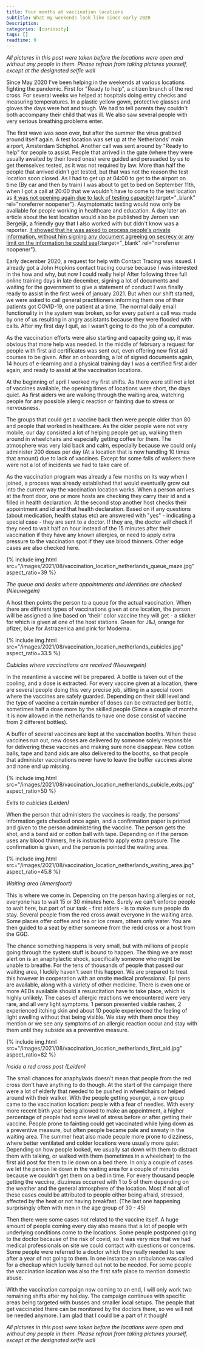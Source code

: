 ```yaml
---
title: Four months at vaccination locations
subtitle: What my weekends look like since early 2020
Description:
categories: [curiosity]
tags: []
readtime: 9
---
```


_All pictures in this post were taken before the locations were open and without any people in them. Please refrain from taking pictures yourself, except at the designated selfie wall_

Since May 2020 I've been helping in the weekends at various locations fighting the pandemic. First for "Ready to help", a citizen branch of the red cross. For several weeks we helped at hospitals doing entry checks and measuring temperatures. In a plastic yellow gown, protective glasses and gloves the days were hot and tough. We had to tell parents they couldn't both accompany their child that was ill. We also saw several people with very serious breathing problems enter.

The first wave was soon over, but after the summer the virus grabbed around itself again. A test location was set up at the Netherlands' main airport, Amsterdam Schiphol. Another call was sent around by "Ready to help" for people to assist. People that arrived in the gate (where they were usually awaited by their loved ones) were guided and persuaded by us to get themselves tested, as it was not required by law. More than half the people that arrived didn't get tested, but that was not the reason the test location soon closed. As I had to get up at 04:00 to get to the airport on time (By car and then by train) I was about to get to bed on September 11th, when I got a call at 20:00 that we wouldn't have to come to the test location as [it was not opening again due to lack of testing capacity](https://www.ggdkennemerland.nl/nieuws/2020/09/Kabinetsbesluit-teststraat-Schiphol-tijdelijk-dicht){:target="_blank" rel="noreferrer noopener"}. Asymptomatic testing would now only be available for people working in healthcare and education. A day later an article about the test location would also be published by Jeroen van Bergeijk, a friendly guy that I also worked with but didn't know was a reporter. [It showed that he was asked to process people's private information, without him signing any document agreeing on secrecy or any limit on the information he could see](https://www.volkskrant.nl/nieuws-achtergrond/ik-werkte-in-de-teststraat-op-schiphol-corona-testing-this-way-maar-mensen-liepen-me-straal-voorbij~bf015da7/){:target="_blank" rel="noreferrer noopener"}.  

Early december 2020, a request for help with Contact Tracing was issued. I already got a John Hopkins contact tracing course because I was interested in the how and why, but now I could really help! After following three full online training days in late december, signing a lot of documents and waiting for the government to give a statement of conduct I was finally ready to assist in the first week of january 2021. But when our shift started, we were asked to call general practitioners informing them one of their patients got COVID-19, one patient at a time. The normal daily email functionality in the system was broken, so for every patient a call was made by one of us resulting in angry assistants because they were flooded with calls. After my first day I quit, as I wasn't going to do the job of a computer.

As the vaccination efforts were also starting and capacity going up, it was obvious that more help was needed. In the middle of february a request for people with first aid certificates was sent out, even offering new first aid courses to be given. After an onboarding, a lot of signed documents again, 14 hours of e-learning and a physical training day I was a certified first aider again, and ready to assist at the vaccination locations.

At the beginning of april I worked my first shifts. As there were still not a lot of vaccines available, the opening times of locations were short, the days quiet. As first aiders we are walking through the waiting area, watching people for any possible allergic reaction or fainting due to stress or nervousness.

The groups that could get a vaccine back then were people older than 80 and people that worked in healthcare. As the older people were not very mobile, our day consisted a lot of helping people get up, walking them around in wheelchairs and especially getting coffee for them. The atmosphere was very laid back and calm, especially because we could only administer 200 doses per day (At a location that is now handling 10 times that amount) due to lack of vaccines. Except for some falls of walkers there were not a lot of incidents we had to take care of.

As the vaccination program was already a few months on its way when I joined, a process was already established that would eventually grow out into the current way the vaccination location works. When a person arrives at the front door, one or more hosts are checking they carry their id and a filled in health declaration. At the second stop another host checks their appointment and id and that health declaration. Based on if any questions (about medication, health status etc) are answered with "yes" - indicating a special case - they are sent to a doctor. If they are, the doctor will check if they need to wait half an hour instead of the 15 minutes after their vaccination if they have any known allergies, or need to apply extra pressure to the vaccination spot if they use blood thinners. Other edge cases are also checked here.

{% include img.html src="/images/2021/08/vaccination_location_netherlands_queue_maze.jpg" aspect_ratio=39 %}

_The queue and desks where appointments and identities are checked (Nieuwegein)_

A host then points the person to a queue for the actual vaccination. When there are different types of vaccinations given at one location, the person will be assigned a line based on 'their' color vaccine they will get - a sticker for which is given at one of the host stations. Green for J&J, orange for pfizer, blue for Astrazenica and pink for Moderna. 

{% include img.html src="/images/2021/08/vaccination_location_netherlands_cubicles.jpg" aspect_ratio=33.5 %}

_Cubicles where vaccinations are received (Nieuwegein)_

In the meantime a vaccine will be prepared. A bottle is taken out of the cooling, and a dose is extracted. For every vaccine given at a location, there are several people doing this very precise job, sitting in a special room where the vaccines are safely guarded. Depending on their skill level and the type of vaccine a certain number of doses can be extracted per bottle, sometimes half a dose more by the skilled people (Since a couple of months it is now allowed in the netherlands to have one dose consist of vaccine from 2 different bottles).

A buffer of several vaccines are kept at the vaccination booths. When these vaccines run out, new doses are delivered by someone solely responsible for delivering these vaccines and making sure none disappear. New cotton balls, tape and band aids are also delivered to the booths, so that people that administer vaccinations never have to leave the buffer vaccines alone and none end up missing.


{% include img.html src="/images/2021/08/vaccination_location_netherlands_cubicle_exits.jpg" aspect_ratio=50 %}

_Exits to cubicles (Leiden)_

When the person that administers the vaccines is ready, the persons' information gets checked once again, and a confirmation paper is printed and given to the person administering the vaccine. The person gets the shot, and a band aid or cotton ball with tape. Depending on if the person uses any blood thinners, he is instructed to apply extra pressure. The confirmation is given, and the person is pointed the waiting area.


{% include img.html src="/images/2021/08/vaccination_location_netherlands_waiting_area.jpg" aspect_ratio=45.8 %}

_Waiting area (Amersfoort)_

This is where we come in. Depending on the person having allergies or not, everyone has to wait 15 or 30 minutes here. Surely we can't enforce people to wait here, but part of our task - first aiders - is to make sure people do stay. Several people from the red cross await everyone in the waiting area. Some places offer coffee and tea or ice cream, others only water. You are then guided to a seat by either someone from the redd cross or a host from the GGD.

The chance something happens is very small, but with millions of people going through the system stuff is bound to happen. The thing we are most alert on is an anaphylactic shock, specifically someone who might be unable to breathe. For the tens of thousands of people that passed our waiting area, I luckily haven't seen this happen. We are prepared to treat this however in cooperation with an onsite medical professional. Epi pens are available, along with a variety of other medicine. There is even one or more AEDs available should a resuscitation have to take place, which is highly unlikely. The cases of allergic reactions we encountered were very rare, and all very light symptoms. 1 person presented visible rashes, 2 experienced itching skin and about 10 people experienced the feeling of light swelling without that being visible. We stay with them once they mention or we see any symptoms of an allergic reaction occur and stay with them until they subside as a preventive measure. 


{% include img.html src="/images/2021/08/vaccination_location_netherlands_first_aid.jpg" aspect_ratio=82 %}

_Inside a red cross post (Leiden)_

The small chances for anaphylaxis doesn't mean that people from the red cross don't have anything to do though. At the start of the campaign there were a lot of elderly that needed to be pushed in wheelchairs or helped around with their walker. With the people getting younger, a new group came to the vaccination location: people with a fear of needles. With every more recent birth year being allowed to make an appointment, a higher percentage of people had some level of stress before or after getting their vaccine. People prone to fainting could get vaccinated while lying down as a preventive measure, but often people became pale and sweaty in the waiting area. The summer heat also made people more prone to dizziness, where better ventilated and colder locations were usually more quiet. Depending on how people looked, we usually sat down with them to distract them with talking, or walked with them (sometimes in a wheelchair) to the first aid post for them to lie down on a bed there. In only a couple of cases we let the person lie down in the waiting area for a couple of minutes because we couldn't get them on a bed in time. For every thousand people getting the vaccine, dizziness occurred with 1 to 5 of them depending on the weather and the general atmosphere of the location. Most if not all of these cases could be attributed to people either being afraid, stressed, affected by the heat or not having breakfast. (The last one happening surprisingly often with men in the age group of 30 - 45) 

Then there were some cases not related to the vaccine itself. A huge amount of people coming every day also means that a lot of people with underlying conditions come to the locations. Some people postponed going to the doctor because of the risk of covid, so it was very nice that we had medical professionals on site we could contact with questions or concerns. Some people were referred to a doctor which they really needed to see after a year of not going to them. In one instance an ambulance was called for a checkup which luckily turned out not to be needed. For some people the vaccination location was also the first safe place to mention domestic abuse.

With the vaccination campaign now coming to an end, I will only work two remaining shifts after my holiday. The campaign continues with specific areas being targeted with busses and smaller local setups. The people that get vaccinated there can be monitored by the doctors there, so we will not be needed anymore. I am glad that I could be a part of it though!

_All pictures in this post were taken before the locations were open and without any people in them. Please refrain from taking pictures yourself, except at the designated selfie wall_
